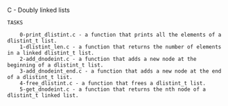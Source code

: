 C - Doubly linked lists

	TASKS

		0-print_dlistint.c - a function that prints all the elements of a dlistint_t list.
		1-dlistint_len.c - a function that returns the number of elements in a linked dlistint_t list.
		2-add_dnodeint.c - a function that adds a new node at the beginning of a dlistint_t list.
		3-add_dnodeint_end.c - a function that adds a new node at the end of a dlistint_t list.
		4-free_dlistint.c - a function that frees a dlistint_t list.
		5-get_dnodeint.c - a function that returns the nth node of a dlistint_t linked list.
